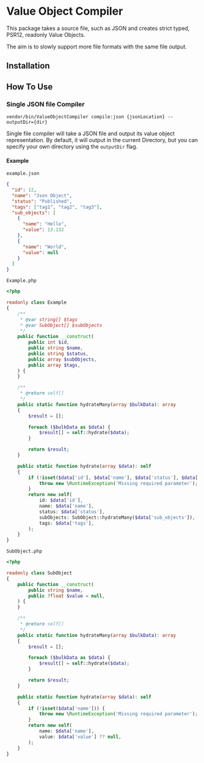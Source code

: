 # Value Object Compiler

This package takes a source file, such as JSON and creates strict typed, PSR12, readonly Value Objects.

The aim is to slowly support more file formats with the same file output. 

## Installation

## How To Use

### Single JSON file Compiler

`vendor/bin/ValueObjectCompiler compile:json {jsonLocation} --outputDir={dir}`

Single file compiler will take a JSON file and output its value object representation. By default, it will output in the current Directory, but you can specify your own directory using the `outputDir` flag.

#### Example
`example.json`
```json 
{
  "id": 12,
  "name": "Json Object",
  "status": "Published",
  "tags": ["tag1", "tag2", "tag3"],
  "sub_objects": [
    {
      "name": "Hello", 
      "value": 13.132
    },
    {
      "name": "World",
      "value": null
    }
  ]
}
```

`Example.php`
```php
<?php

readonly class Example
{
    /**
     * @var string[] $tags
     * @var SubObject[] $subObjects
     */
    public function __construct(
        public int $id,
        public string $name,
        public string $status,
        public array $subObjects,
        public array $tags,
    ) {
    }

    /**
     * @return self[]
     */
    public static function hydrateMany(array $bulkData): array
    {
        $result = [];

        foreach ($bulkData as $data) {
            $result[] = self::hydrate($data);
        }

        return $result;
    }

    public static function hydrate(array $data): self
    {
        if (!isset($data['id'], $data['name'], $data['status'], $data['sub_objects'], $data['tags'])) {
            throw new \RuntimeException('Missing required parameter');
        }
        return new self(
            id: $data['id'],
            name: $data['name'],
            status: $data['status'],
            subObjects: SubObject::hydrateMany($data['sub_objects']),
            tags: $data['tags'],
        );
    }
}
```
`SubObject.php`
```php
<?php

readonly class SubObject
{
    public function __construct(
        public string $name,
        public ?float $value = null,
    ) {
    }

    /**
     * @return self[]
     */
    public static function hydrateMany(array $bulkData): array
    {
        $result = [];

        foreach ($bulkData as $data) {
            $result[] = self::hydrate($data);
        }

        return $result;
    }

    public static function hydrate(array $data): self
    {
        if (!isset($data['name'])) {
            throw new \RuntimeException('Missing required parameter');
        }
        return new self(
            name: $data['name'],
            value: $data['value'] ?? null,
        );
    }
}
```
